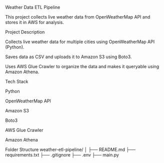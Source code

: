Weather Data ETL Pipeline

This project collects live weather data from OpenWeatherMap API and stores it in AWS for analysis.

Project Description

Collects live weather data for multiple cities using OpenWeatherMap API (Python).

Saves data as CSV and uploads it to Amazon S3 using Boto3.

Uses AWS Glue Crawler to organize the data and makes it queryable using Amazon Athena.

Tech Stack

Python

OpenWeatherMap API

Amazon S3

Boto3

AWS Glue Crawler

Amazon Athena

Folder Structure
weather-etl-pipeline/
│
├── README.md
├── requirements.txt
├── .gitignore
├── .env
├── main.py